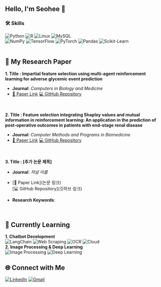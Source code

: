 ## Hello, I'm Seohee 👋

### 🛠 Skills
![Python](https://img.shields.io/badge/Python-3776AB?style=flat&logo=python&logoColor=white)
![R](https://img.shields.io/badge/R-276DC3?style=flat&logo=r&logoColor=white)
![Linux](https://img.shields.io/badge/Linux-FCC624?style=flat&logo=linux&logoColor=black)
![MySQL](https://img.shields.io/badge/MySQL-4479A1?style=flat&logo=mysql&logoColor=white)
<br>
![NumPy](https://img.shields.io/badge/NumPy-013243?style=flat&logo=numpy&logoColor=white)
![TensorFlow](https://img.shields.io/badge/TensorFlow-FF6F00?style=flat&logo=tensorflow&logoColor=white)
![PyTorch](https://img.shields.io/badge/PyTorch-EE4C2C?style=flat&logo=pytorch&logoColor=white)
![Pandas](https://img.shields.io/badge/Pandas-150458?style=flat&logo=pandas&logoColor=white)
![Scikit-Learn](https://img.shields.io/badge/Scikit%20Learn-F7931E?style=flat&logo=scikit-learn&logoColor=white)
<br>
<br>
## 📄 My Research Paper
**1. Title : Impartial feature selection using multi-agent reinforcement learning for adverse glycemic event prediction**
   - **Journal**: *Computers in Biology and Medicine*  
   - [📄 Paper Link](https://www.sciencedirect.com/science/article/pii/S001048252400341X?casa_token=hLZXFbOh23cAAAAA:hcaI-JLB53Bpn26rhG8eHdc-xXn7YHzpkYiVDfgf24gAwUl0faagI2Ty1nY2Cp5ufdLYJsYs_nc)
     [💻 GitHub Repository](https://github.com/heeseo11/Impartial-Feature-Selection-using-Multi-Agent-Reinforcement-Learning)  
<br>

**2. Title : Feature selection integrating Shapley values and mutual information in reinforcement learning: An application in the prediction of post-operative outcomes in patients with end-stage renal disease**
   - **Journal**: *Computer Methods and Programs in Biomedicine*  
   - [📄 Paper Link](https://www.sciencedirect.com/science/article/pii/S0169260724004097?casa_token=req3wVWAv8cAAAAA:cfDmqnLz5wBjCXvMzP1zktiUbwEKL_RyNnsO1aMMpoP4YD22tDyoZ7IJbnY0QSbP2ZutZZlaUA)
     [💻 GitHub Repository](https://github.com/heeseo11/Multi-Agent-Reinforcement-Learning-based-Feature-Selection-Algorithm-for-Class-Imbalance-Problem?tab=readme-ov-file)
<br>

**3. Title : [추가 논문 제목]**
   - **Journal**: *저널 이름*  
   - [📄 Paper Link](논문 링크)  
     [💻 GitHub Repository](깃허브 링크)
     
   - **Research Keywords**: 
<br>

## 🧠 Currently Learning

**1. Chatbot Development**  
![LangChain](https://img.shields.io/badge/LangChain-00BFFF?style=flat&logo=chain&logoColor=white) 
![Web Scraping](https://img.shields.io/badge/Web%20Scraping-4CAF50?style=flat&logo=scrapinghub&logoColor=white)
![OCR](https://img.shields.io/badge/OCR-FFA500?style=flat&logo=ocr&logoColor=white)
![Cloud](https://img.shields.io/badge/Cloud%20Services-4285F4?style=flat&logo=google-cloud&logoColor=white)
<br>
**2. Image Processing & Deep Learning**  
![Image Processing](https://img.shields.io/badge/Image%20Processing-696969?style=flat&logo=opencv&logoColor=white)
![Deep Learning](https://img.shields.io/badge/Deep%20Learning-FF6F00?style=flat&logo=tensorflow&logoColor=white)

## 🌐 Connect with Me
[![LinkedIn](https://img.shields.io/badge/LinkedIn-0A66C2?style=flat&logo=linkedin&logoColor=white)](https://www.linkedin.com/in/seohee-kim-91a95b304/)
[![Gmail](https://img.shields.io/badge/Gmail-D14836?style=flat&logo=gmail&logoColor=white)](mailto:rlawjdghl456@gmail.com)

